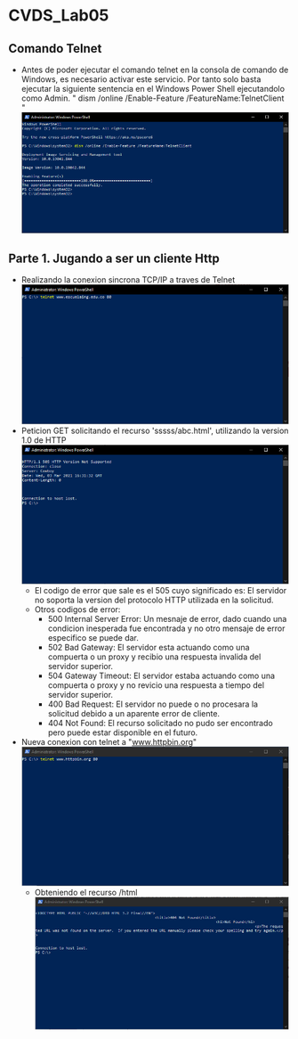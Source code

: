# CVDS_Lab05
## Comando Telnet
- Antes de poder ejecutar el comando telnet en la consola de comando de Windows, es necesario activar este servicio. Por tanto solo basta ejecutar la siguiente sentencia en el Windows Power Shell ejecutandolo como Admin. " dism /online /Enable-Feature /FeatureName:TelnetClient " 
![Activacion Comando Telnet](https://github.com/luis-amaya/CVDS_Lab05/blob/main/images/Activacion%20comando%20Telnet.PNG)

## Parte 1. Jugando a ser un cliente Http
- Realizando la conexion sincrona TCP/IP a traves de Telnet
![Capture1](https://github.com/luis-amaya/CVDS_Lab05/blob/main/images/Capture1.PNG)
- Peticion GET solicitando el recurso 'sssss/abc.html', utilizando la version 1.0 de HTTP
![Capture2](https://github.com/luis-amaya/CVDS_Lab05/blob/main/images/Capture2.PNG)
  * El codigo de error que sale es el 505 cuyo significado es: El servidor no soporta la version del protocolo HTTP utilizada en la solicitud.
  * Otros codigos de error:
    *  500 Internal Server Error: Un mesnaje de error, dado cuando una condicion inesperada fue encontrada y no otro mensaje de error especifico se puede dar.
    *  502 Bad Gateway: El servidor esta actuando como una compuerta o un proxy y recibio una respuesta invalida del servidor superior.
    *  504 Gateway Timeout: El servidor estaba actuando como una compuerta o proxy y no revicio una respuesta a tiempo del servidor superior.
    *  400 Bad Request: El servidor no puede o no procesara la solicitud debido a un aparente error de cliente.
    *  404 Not Found: El recurso solicitado no pudo ser encontrado pero puede estar disponible en el futuro.
- Nueva conexion con telnet a "www.httpbin.org" 
![Capture3](https://github.com/luis-amaya/CVDS_Lab05/blob/main/images/Capture3.PNG)
  * Obteniendo el recurso /html
![Capture4](https://github.com/luis-amaya/CVDS_Lab05/blob/main/images/Capture4.PNG)
